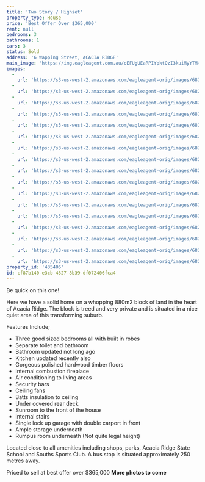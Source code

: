 ```yaml
---
title: 'Two Story / Highset'
property_type: House
price: 'Best Offer Over $365,000'
rent: null
bedrooms: 3
bathrooms: 1
cars: 3
status: Sold
address: '6 Wapping Street, ACACIA RIDGE'
main_image: 'https://img.eagleagent.com.au/cEFUgUEaRPIYpktQzI3kuiMyYTM=/1280x854/smart/https://s3-us-west-2.amazonaws.com/eagleagent-orig/images/6824212/116643223-image-M.jpg'
images:
  -
    url: 'https://s3-us-west-2.amazonaws.com/eagleagent-orig/images/6824228/116643223-image-Q.jpg'
  -
    url: 'https://s3-us-west-2.amazonaws.com/eagleagent-orig/images/6824227/116643223-image-P.jpg'
  -
    url: 'https://s3-us-west-2.amazonaws.com/eagleagent-orig/images/6824226/116643223-image-O.jpg'
  -
    url: 'https://s3-us-west-2.amazonaws.com/eagleagent-orig/images/6824225/116643223-image-N.jpg'
  -
    url: 'https://s3-us-west-2.amazonaws.com/eagleagent-orig/images/6824224/116643223-image-L.jpg'
  -
    url: 'https://s3-us-west-2.amazonaws.com/eagleagent-orig/images/6824223/116643223-image-K.jpg'
  -
    url: 'https://s3-us-west-2.amazonaws.com/eagleagent-orig/images/6824222/116643223-image-J.jpg'
  -
    url: 'https://s3-us-west-2.amazonaws.com/eagleagent-orig/images/6824221/116643223-image-I.jpg'
  -
    url: 'https://s3-us-west-2.amazonaws.com/eagleagent-orig/images/6824220/116643223-image-H.jpg'
  -
    url: 'https://s3-us-west-2.amazonaws.com/eagleagent-orig/images/6824219/116643223-image-G.jpg'
  -
    url: 'https://s3-us-west-2.amazonaws.com/eagleagent-orig/images/6824218/116643223-image-F.jpg'
  -
    url: 'https://s3-us-west-2.amazonaws.com/eagleagent-orig/images/6824217/116643223-image-E.jpg'
  -
    url: 'https://s3-us-west-2.amazonaws.com/eagleagent-orig/images/6824216/116643223-image-D.jpg'
  -
    url: 'https://s3-us-west-2.amazonaws.com/eagleagent-orig/images/6824215/116643223-image-C.jpg'
  -
    url: 'https://s3-us-west-2.amazonaws.com/eagleagent-orig/images/6824214/116643223-image-B.jpg'
  -
    url: 'https://s3-us-west-2.amazonaws.com/eagleagent-orig/images/6824213/116643223-image-A.jpg'
  -
    url: 'https://s3-us-west-2.amazonaws.com/eagleagent-orig/images/6824212/116643223-image-M.jpg'
property_id: '435406'
id: cf87b140-e3cb-4327-8b39-df072406fca4
---
```

Be quick on this one!

Here we have a solid home on a whopping 880m2 block of land in the heart of Acacia Ridge. The block is treed and very private and is situated in a nice quiet area of this transforming suburb.

Features Include;
*  Three good sized bedrooms all with built in robes
*  Separate toilet and bathroom
*  Bathroom updated not long ago
*  Kitchen updated recently also
*  Gorgeous polished hardwood timber floors
*  Internal combustion fireplace
*  Air conditioning to living areas
*  Security bars
*  Ceiling fans
*  Batts insulation to ceiling
*  Under covered rear deck
*  Sunroom to the front of the house
*  Internal stairs
*  Single lock up garage with double carport in front
*  Ample storage underneath
*  Rumpus room underneath (Not quite legal height)

Located close to all amenities including shops, parks, Acacia Ridge State School and Souths Sports Club. A bus stop is situated approximately 250 metres away.

Priced to sell at best offer over $365,000
**More photos to come**